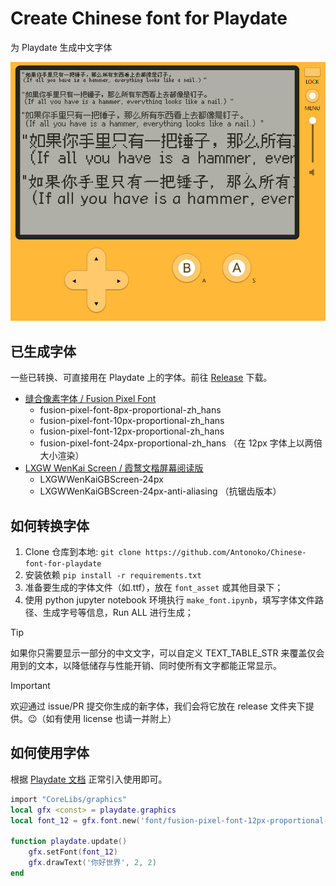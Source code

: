 # Create Chinese font for Playdate

为 Playdate 生成中文字体

![screenshot](https://github.com/Antonoko/Chinese-font-for-playdate/blob/main/__asset__/screenshot.jpg)


## 已生成字体
一些已转换、可直接用在 Playdate 上的字体。前往 [Release](https://github.com/Antonoko/Chinese-font-for-playdate/blob/main/release) 下载。
- [缝合像素字体 / Fusion Pixel Font](https://github.com/TakWolf/fusion-pixel-font/releases) 
    - fusion-pixel-font-8px-proportional-zh_hans
    - fusion-pixel-font-10px-proportional-zh_hans
    - fusion-pixel-font-12px-proportional-zh_hans
    - fusion-pixel-font-24px-proportional-zh_hans （在 12px 字体上以两倍大小渲染）
- [LXGW WenKai Screen / 霞鹜文楷屏幕阅读版](https://github.com/lxgw/LxgwWenKai-Screen?tab=readme-ov-file)
    - LXGWWenKaiGBScreen-24px
    - LXGWWenKaiGBScreen-24px-anti-aliasing （抗锯齿版本）


## 如何转换字体
1. Clone 仓库到本地: `git clone https://github.com/Antonoko/Chinese-font-for-playdate`
2. 安装依赖 `pip install -r requirements.txt`
3. 准备要生成的字体文件（如.ttf），放在 `font_asset` 或其他目录下；
4. 使用 python jupyter notebook 环境执行 `make_font.ipynb`，填写字体文件路径、生成字号等信息，Run ALL 进行生成；

> [!TIP]
>
> 如果你只需要显示一部分的中文文字，可以自定义 TEXT_TABLE_STR 来覆盖仅会用到的文本，以降低储存与性能开销、同时使所有文字都能正常显示。

> [!IMPORTANT]
>
> 欢迎通过 issue/PR 提交你生成的新字体，我们会将它放在 release 文件夹下提供。😉（如有使用 license 也请一并附上）

## 如何使用字体
根据 [Playdate 文档](https://sdk.play.date/2.4.1/Inside%20Playdate.html#_text) 正常引入使用即可。

```lua
import "CoreLibs/graphics"
local gfx <const> = playdate.graphics
local font_12 = gfx.font.new('font/fusion-pixel-font-12px-proportional-zh_hans')

function playdate.update()
    gfx.setFont(font_12)
    gfx.drawText('你好世界', 2, 2)
end
```